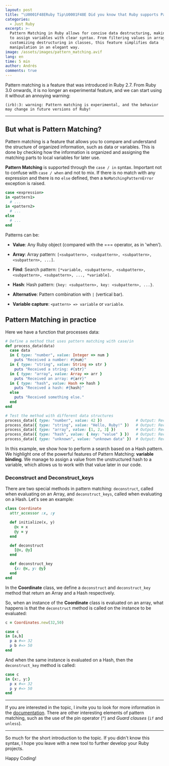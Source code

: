 ```yaml
---
layout: post
title: "\U0001F48ERuby Tip\U0001F48E Did you know that Ruby supports Pattern Matching?"
categories:
  - Just Ruby
excerpt: >-
  Pattern Matching in Ruby allows for concise data destructuring, making it easy
  to assign variables with clear syntax. From filtering values in arrays to
  customizing destructuring in classes, this feature simplifies data
  manipulation in an elegant way.
image: /assets/images/pattern_matching.avif
lang: en
time: 5 min
author: Andrés
comments: true
---
```

Pattern matching is a feature that was introduced in Ruby 2.7. From Ruby 3.0 onwards, it is no longer an experimental feature, and we can start using it without an annoying warning:

```
(irb):3: warning: Pattern matching is experimental, and the behavior may change in future versions of Ruby!
```

---

## But what is Pattern Matching?

Pattern matching is a feature that allows you to compare and understand the structure of organized information, such as data or variables. This is done by checking how the information is organized and assigning the matching parts to local variables for later use.

**Pattern Matching** is supported through the `case / in` syntax. Important not to confuse with `case / when` and not to mix. If there is no match with any expression and there is no `else` defined, then a `NoMatchingPatternError` exception is raised.

```ruby
case <expression>
in <pattern1>
  # ...
in <pattern2>
  # ...
else
  # ...
end
```

Patterns can be:

- **Value**: Any Ruby object (compared with the === operator, as in 'when').

- **Array**: Array pattern: `[<subpattern>, <subpattern>, <subpattern>, <subpattern>, ...]`.

- **Find**: Search pattern: `[*variable, <subpattern>, <subpattern>, <subpattern>, <subpattern>, ..., *variable]`.

- **Hash**: Hash pattern: `{key: <subpattern>, key: <subpattern>, ...}`.

- **Alternative**: Pattern combination with `|` (vertical bar).

- **Variable capture**: `<pattern> => variable` or `variable`.

## Pattern Matching in practice

Here we have a function that processes data:

```ruby
# Define a method that uses pattern matching with case/in
def process_data(data)
  case data
  in { type: "number", value: Integer => num }
    puts "Received a number: #{num}"
  in { type: "string", value: String => str }
    puts "Received a string: #{str}"
  in { type: "array", value: Array => arr }
    puts "Received an array: #{arr}"
  in { type: "hash", value: Hash => hash }
    puts "Received a hash: #{hash}"
  else
    puts "Received something else."
  end
end

# Test the method with different data structures
process_data({ type: "number", value: 42 })               # Output: Received a number: 42
process_data({ type: "string", value: "Hello, Ruby!" })   # Output: Received a string: Hello, Ruby!
process_data({ type: "array", value: [1, 2, 3] })         # Output: Received an array: [1, 2, 3]
process_data({ type: "hash", value: { key: "value" } })   # Output: Received a hash: {:key=>"value"}
process_data({ type: "unknown", value: "unknown data" })  # Output: Received something else.
```

In this example, we show how to perform a search based on a Hash pattern. We highlight one of the powerful features of Pattern Matching: **variable binding**. We manage to assign a value from the unstructured hash to a variable, which allows us to work with that value later in our code.

### Deconstruct and Deconstruct_keys

There are two special methods in pattern matching: `deconstruct`, called when evaluating on an Array, and `deconstruct_keys`, called when evaluating on a Hash. Let's see an example:

```ruby
class Coordinate
  attr_accessor :x, :y

  def initialize(x, y)
    @x = x
    @y = y
  end

  def deconstruct
    [@x, @y]
  end

  def deconstruct_key
    {x: @x, y: @y}
  end
end
```

In the **Coordinate** class, we define a `deconstruct` and `deconstruct_key` method that return an Array and a Hash respectively.

So, when an instance of the **Coordinate** class is evaluated on an array, what happens is that the `deconstruct` method is called on the instance to be evaluated:

```ruby
c = Coordinates.new(32,50)

case c
in [a,b]
  p a #=> 32
  p b #=> 50
end
```

And when the same instance is evaluated on a Hash, then the `deconstruct_key` method is called:

```ruby
case c
in {x:, y:}
  p x #=> 32
  p y #=> 50
end
```

---

If you are interested in the topic, I invite you to look for more information in the [documentation](https://docs.ruby-lang.org/en/master/syntax/pattern_matching_rdoc.html). There are other interesting elements of pattern matching, such as the use of the pin operator (^) and _Guard clauses_ (`if` and `unless`).

---

So much for the short introduction to the topic. If you didn't know this syntax, I hope you leave with a new tool to further develop your Ruby projects.

Happy Coding!

